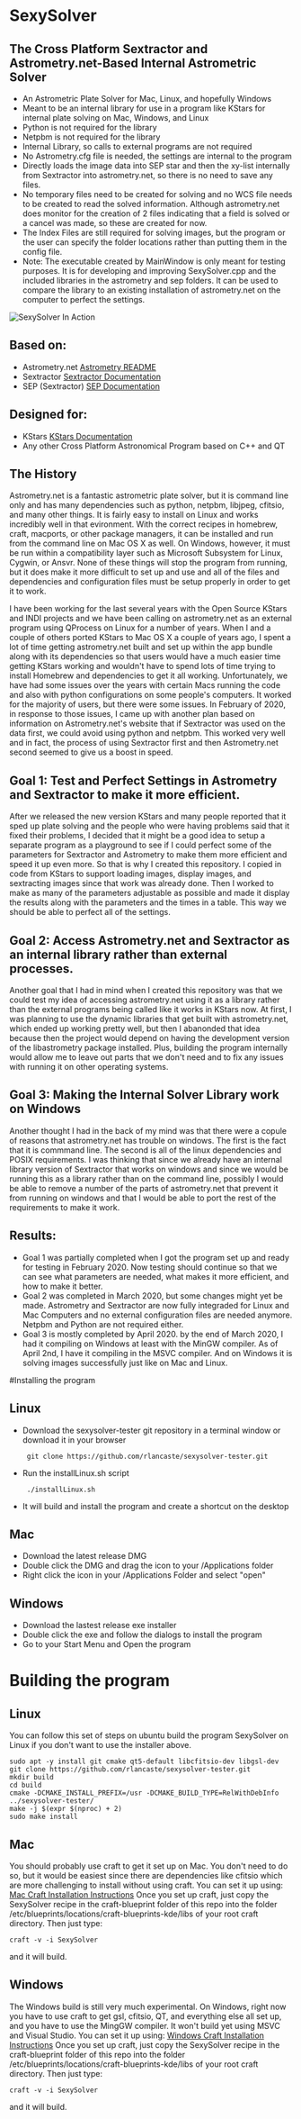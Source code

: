 # SexySolver
## The Cross Platform Sextractor and Astrometry.net-Based Internal Astrometric Solver

 - An Astrometric Plate Solver for Mac, Linux, and hopefully Windows
 - Meant to be an internal library for use in a program like KStars for internal plate solving on Mac, Windows, and Linux
 - Python is not required for the library
 - Netpbm is not required for the library
 - Internal Library, so calls to external programs are not required
 - No Astrometry.cfg file is needed, the settings are internal to the program
 - Directly loads the image data into SEP star and then the xy-list internally from Sextractor into astrometry.net, so there is no need to save any files.
 - No temporary files need to be created for solving and no WCS file needs to be created to read the solved information.  Although astrometry.net does monitor for the creation of 2 files indicating that a field is solved or a cancel was made, so these are created for now.
 - The Index Files are still required for solving images, but the program or the user can specify the folder locations rather than putting them in the config file.
 - Note: The executable created by MainWindow is only meant for testing purposes.  It is for developing and improving SexySolver.cpp and the included libraries in the astrometry and sep folders.  It can be used to compare the library to an existing installation of astrometry.net on the computer to perfect the settings.

![SexySolver In Action](/SexySolverInAction.png "SexySolver running the same solve on different platforms.")
## Based on:
 - Astrometry.net [Astrometry README](http://astrometry.net/doc/readme.html)
 - Sextractor [Sextractor Documentation](https://sextractor.readthedocs.io/en/latest/)
 - SEP (Sextractor) [SEP Documentation](https://sep.readthedocs.io/en/v1.0.x/api/sep.extract.html)
## Designed for:
 - KStars [KStars Documentation](https://edu.kde.org/kstars/)
 - Any other Cross Platform Astronomical Program based on C++ and QT
## The History
Astrometry.net is a fantastic astrometric plate solver, but it is command line only and has many dependencies such as python, netpbm, libjpeg, cfitsio, and many other things.  It is fairly easy to install on Linux and works incredibly well in that evironment.  With the correct recipes in homebrew, craft, macports, or other package managers, it can be installed and run from the command line on Mac OS X as well.  On Windows, however, it must be run within a compatibility layer such as Microsoft Subsystem for Linux, Cygwin, or Ansvr.  None of these things will stop the program from running, but it does make it more difficult to set up and use and all of the files and dependencies and configuration files must be setup properly in order to get it to work.

I have been working for the last several years with the Open Source KStars and INDI projects and we have been calling on astrometry.net as an external program using QProcess on Linux for a number of years.  When I and a couple of others ported KStars to Mac OS X a couple of years ago, I spent a lot of time getting astrometry.net built and set up within the app bundle along with its dependencies so that users would have a much easier time getting KStars working and wouldn't have to spend lots of time trying to install Homebrew and dependencies to get it all working.  Unfortunately, we have had some issues over the years with certain Macs running the code and also with python configurations on some people's computers.  It worked for the majority of users, but there were some issues.  In February of 2020, in response to those issues, I came up with another plan based on information on Astrometry.net's website that if Sextractor was used on the data first, we could avoid using python and netpbm.  This worked very well and in fact, the process of using Sextractor first and then Astrometry.net second seemed to give us a boost in speed.  

## Goal 1: Test and Perfect Settings in Astrometry and Sextractor to make it more efficient.
After we released the new version KStars and many people reported that it sped up plate solving and the people who were having problems said that it fixed their problems, I decided that it might be a good idea to setup a separate program as a playground to see if I could perfect some of the parameters for Sextractor and Astrometry to make them more efficient and speed it up even more.  So that is why I created this repository.  I copied in code from KStars to support loading images, display images, and sextracting images since that work was already done.  Then I worked to make as many of the parameters adjustable as possible and made it display the results along with the parameters and the times in a table.  This way we should be able to perfect all of the settings.

## Goal 2: Access Astrometry.net and Sextractor as an internal library rather than external processes.
Another goal that I had in mind when I created this repository was that we could test my idea of accessing astrometry.net using it as a library rather than the external programs being called like it works in KStars now.  At first, I was planning to use the dynamic libraries that get built with astrometry.net, which ended up working pretty well, but then I abanonded that idea because then the project would depend on having the development version of the libastrometry package installed.  Plus, building the program internally would allow me to leave out parts that we don't need and to fix any issues with running it on other operating systems.

## Goal 3: Making the Internal Solver Library work on Windows
Another thought I had in the back of my mind was that there were a copule of reasons that astrometry.net has trouble on windows.  The first is the fact that it is commmand line.  The second is all of the linux dependencies and POSIX requirements.  I was thinking that since we already have an internal library version of Sextractor that works on windows and since we would be running this as a library rather than on the command line, possibly I would be able to remove a number of the parts of astrometry.net that prevent it from running on windows and that I would be able to port the rest of the requirements to make it work.

## Results:
 - Goal 1 was partially completed when I got the program set up and ready for testing in February 2020.  Now testing should continue so that we can see what parameters are needed, what makes it more efficient, and how to make it better.
 - Goal 2 was completed in March 2020, but some changes might yet be made.  Astrometry and Sextractor are now fully integraded for Linux and Mac Computers and no external configuration files are needed anymore.  Netpbm and Python are not required either.
 - Goal 3 is mostly completed by April 2020.  by the end of March 2020, I had it compiling on Windows at least with the MinGW compiler.  As of April 2nd, I have it compiling in the MSVC compiler.  And on Windows it is solving images successfully just like on Mac and Linux.
 
#Installing the program

## Linux
 - Download the sexysolver-tester git repository in a terminal window or download it in your browser
 
 		git clone https://github.com/rlancaste/sexysolver-tester.git
 		
 - Run the installLinux.sh script
 
 		./installLinux.sh
 		
 - It will build and install the program and create a shortcut on the desktop
 
## Mac
 - Download the latest release DMG
 - Double click the DMG and drag the icon to your /Applications folder
 - Right click the icon in your /Applications Folder and select "open"

## Windows
 - Download the lastest release exe installer
 - Double click the exe and follow the dialogs to install the program
 - Go to your Start Menu and Open the program
 
# Building the program

## Linux
You can follow this set of steps on ubuntu build the program SexySolver on Linux if you don't want to use the installer above.

	sudo apt -y install git cmake qt5-default libcfitsio-dev libgsl-dev
	git clone https://github.com/rlancaste/sexysolver-tester.git
	mkdir build
	cd build
	cmake -DCMAKE_INSTALL_PREFIX=/usr -DCMAKE_BUILD_TYPE=RelWithDebInfo ../sexysolver-tester/
	make -j $(expr $(nproc) + 2)
	sudo make install


## Mac
You should probably use craft to get it set up on Mac.  You don't need to do so, but it would be easiest
since there are dependencies like cfitsio which are more challenging to install without using craft.
You can set it up using:
 [Mac Craft Installation Instructions](https://community.kde.org/Guidelines_and_HOWTOs/Build_from_source/Mac#Installation_using_Craft)
Once you set up craft, just copy the SexySolver recipe in the craft-blueprint folder of this repo into the folder
/etc/blueprints/locations/craft-blueprints-kde/libs of your root craft directory.  Then just type:

	craft -v -i SexySolver

and it will build.

## Windows
The Windows build is still very much experimental.  On Windows, right now you have to use craft to get gsl, cfitsio, QT,
and everything else all set up, and you have to use the MingGW compiler.  It won't build yet using MSVC and Visual Studio.
You can set it up using:
 [Windows Craft Installation Instructions](https://community.kde.org/Guidelines_and_HOWTOs/Build_from_source/Windows)
Once you set up craft, just copy the SexySolver recipe in the craft-blueprint folder of this repo into the folder
/etc/blueprints/locations/craft-blueprints-kde/libs of your root craft directory.  Then just type:

	craft -v -i SexySolver

and it will build.
